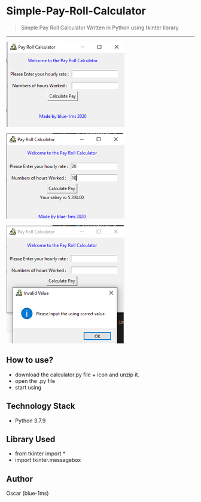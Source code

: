# Simple-Pay-Roll-Calculator


> Simple Pay Roll Calculator Written in Python using tkinter library
<hr>

![Image1](/images/image1.png)

![Image2](/images/image2.png)

![Image3](images/image3.png)

## How to use? 
- download the calculator.py file + icon and unzip it.
- open the .py file
- start using

## Technology Stack
- Python 3.7.9

## Library Used
- from tkinter import *
- import tkinter.messagebox

## Author
  Oscar (blue-1ms)
